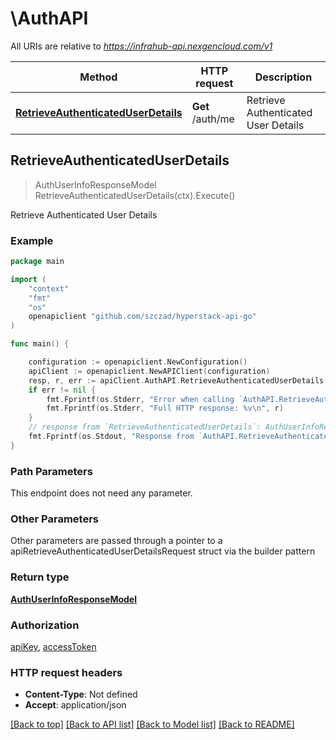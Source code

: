 # \AuthAPI

All URIs are relative to *https://infrahub-api.nexgencloud.com/v1*

Method | HTTP request | Description
------------- | ------------- | -------------
[**RetrieveAuthenticatedUserDetails**](AuthAPI.md#RetrieveAuthenticatedUserDetails) | **Get** /auth/me | Retrieve Authenticated User Details



## RetrieveAuthenticatedUserDetails

> AuthUserInfoResponseModel RetrieveAuthenticatedUserDetails(ctx).Execute()

Retrieve Authenticated User Details



### Example

```go
package main

import (
	"context"
	"fmt"
	"os"
	openapiclient "github.com/szczad/hyperstack-api-go"
)

func main() {

	configuration := openapiclient.NewConfiguration()
	apiClient := openapiclient.NewAPIClient(configuration)
	resp, r, err := apiClient.AuthAPI.RetrieveAuthenticatedUserDetails(context.Background()).Execute()
	if err != nil {
		fmt.Fprintf(os.Stderr, "Error when calling `AuthAPI.RetrieveAuthenticatedUserDetails``: %v\n", err)
		fmt.Fprintf(os.Stderr, "Full HTTP response: %v\n", r)
	}
	// response from `RetrieveAuthenticatedUserDetails`: AuthUserInfoResponseModel
	fmt.Fprintf(os.Stdout, "Response from `AuthAPI.RetrieveAuthenticatedUserDetails`: %v\n", resp)
}
```

### Path Parameters

This endpoint does not need any parameter.

### Other Parameters

Other parameters are passed through a pointer to a apiRetrieveAuthenticatedUserDetailsRequest struct via the builder pattern


### Return type

[**AuthUserInfoResponseModel**](AuthUserInfoResponseModel.md)

### Authorization

[apiKey](../README.md#apiKey), [accessToken](../README.md#accessToken)

### HTTP request headers

- **Content-Type**: Not defined
- **Accept**: application/json

[[Back to top]](#) [[Back to API list]](../README.md#documentation-for-api-endpoints)
[[Back to Model list]](../README.md#documentation-for-models)
[[Back to README]](../README.md)

